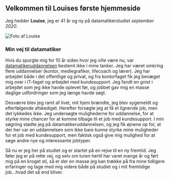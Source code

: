 ## Velkommen til Louises første hjemmeside

Jeg hedder **Louise**, jeg er 41 år og ny på datamatikerstudiet _september 2020_.

![Foto af Louise](https://LouiseFuglsang.github.com/IMG_0485a.png)

### Min vej til datamatiker
Hvis du spurgte mig for 10 år siden hvor jeg ville være nu, var [datamatikeruddannelsen](https://www.zealand.dk/fuldtid/datamatiker/?gclid=CjwKCAjw4_H6BRALEiwAvgfzq9N4kgriqS66n5RLK3X9drkQXPphpaQyhbcKQFDfx7S9WiHAYYmq0BoC44wQAvD_BwE) bestemt ikke i mine tanker. Jeg har været omkring flere uddannelser (kontor, mediegrafiker, lifecoach og lærer). 
Jeg har arbejdet både i det offentlige og privat, og fra kontorfaget fik jeg bevæget mig over i IT-faget og arbejdet med kundesupport. Jeg fandt en gnist i arbejdet som jeg ikke havde oplevet før, og jobbet gav mig en masse daglige udfordringer som jeg længe havde søgt.

Desværre blev jeg ramt af livet, mit hjem brændte, jeg blev sygemeldt og efterfølgende afskediget. Herefter forsøgte jeg at få et lignende job, men det lykkedes ikke. Jeg undersøgte mulighederne for uddannelse, for at styrke mine chancer for at komme tilbage til et job med kundesupport. I min søgning stødte jeg på datamatikeruddannelsen, og jeg fik øjnene op for, at der her var en uddannelsen som ikke bare kunne styrke mine muligheder for et job med kundesupport, men faktisk også give mig mulighed for at søge andre nye og interessante jobtyper.

Så nu er jeg her på studiet og er startet på en rejse til en ny fremtid. Jeg føler jeg er på rette vej, og selv om turen hertil har varet mange år og ført mig på en kroget sti, så er der en masse jeg kan trække på fra mine tidligere erfaringer og tage med mig videre både på studiet og i mit fremtidige job...hvad det så end bliver.
